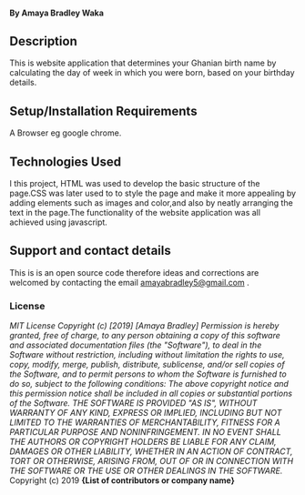 #### By **Amaya Bradley Waka**
## Description
This is website application that determines your Ghanian birth name by calculating the day of week in which you were born, based on your birthday details.
## Setup/Installation Requirements
A Browser eg google chrome.

## Technologies Used
I this project, HTML was used to develop the basic structure of the page.CSS was later used to to style the page and make it more appealing by adding elements such as images and color,and also by neatly arranging the text in the page.The functionality of the website application was all achieved using javascript.
## Support and contact details
This is is an open source code therefore ideas and corrections are welcomed by contacting the email amayabradley5@gmail.com .
### License
*MIT License
Copyright (c) [2019] [Amaya Bradley]
Permission is hereby granted, free of charge, to any person obtaining a copy
of this software and associated documentation files (the "Software"), to deal
in the Software without restriction, including without limitation the rights
to use, copy, modify, merge, publish, distribute, sublicense, and/or sell
copies of the Software, and to permit persons to whom the Software is
furnished to do so, subject to the following conditions:
The above copyright notice and this permission notice shall be included in all
copies or substantial portions of the Software.
THE SOFTWARE IS PROVIDED "AS IS", WITHOUT WARRANTY OF ANY KIND, EXPRESS OR
IMPLIED, INCLUDING BUT NOT LIMITED TO THE WARRANTIES OF MERCHANTABILITY,
FITNESS FOR A PARTICULAR PURPOSE AND NONINFRINGEMENT. IN NO EVENT SHALL THE
AUTHORS OR COPYRIGHT HOLDERS BE LIABLE FOR ANY CLAIM, DAMAGES OR OTHER
LIABILITY, WHETHER IN AN ACTION OF CONTRACT, TORT OR OTHERWISE, ARISING FROM,
OUT OF OR IN CONNECTION WITH THE SOFTWARE OR THE USE OR OTHER DEALINGS IN THE
SOFTWARE.*
Copyright (c) 2019 **{List of contributors or company name}**
